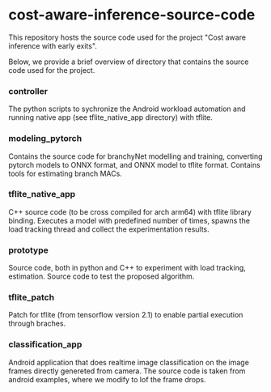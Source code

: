 # cost-aware-inference-source-code
This repository hosts the source code used for the project "Cost aware inference with early exits".

Below, we provide a brief overview of directory that contains the source code used for the project.

### controller
The python scripts to sychronize the Android workload automation and running native app (see tflite_native_app directory) with tflite.

### modeling_pytorch
Contains the source code for branchyNet modelling and training, converting pytorch models to ONNX format, and ONNX model to tflite format.
Contains tools for estimating branch MACs.

### tflite_native_app
C++ source code (to be cross compiled for arch arm64) with tflite library binding. Executes a model with predefined number of times, spawns the load tracking thread and collect the experimentation results.

### prototype
Source code, both in python and C++ to experiment with load tracking, estimation. Source code to test the proposed algorithm.

### tflite_patch
Patch for tflite (from tensorflow version 2.1) to enable partial execution through braches.

### classification_app
Android application that does realtime image classification on the image frames directly genereted from camera. The source code is taken from android examples, where we modify to lof the frame drops.
